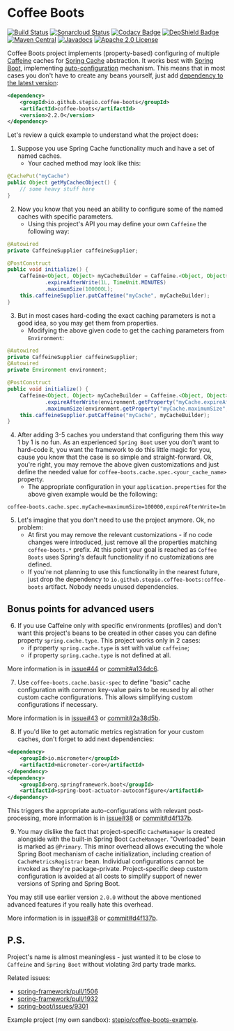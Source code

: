 # Coffee Boots

[![Build Status](https://travis-ci.com/stepio/coffee-boots.svg?branch=master)](https://travis-ci.com/stepio/coffee-boots)
[![Sonarcloud Status](https://sonarcloud.io/api/project_badges/measure?project=stepio_coffee-boots&metric=alert_status)](https://sonarcloud.io/dashboard?id=stepio_coffee-boots)
[![Codacy Badge](https://api.codacy.com/project/badge/Grade/e3997372bb2448ebae5282fddc44784f)](https://app.codacy.com/app/stepio/coffee-boots?utm_source=github.com&utm_medium=referral&utm_content=stepio/coffee-boots&utm_campaign=Badge_Grade_Dashboard)
[![DepShield Badge](https://depshield.sonatype.org/badges/stepio/coffee-boots/depshield.svg)](https://depshield.github.io)
[![Maven Central](https://img.shields.io/maven-central/v/io.github.stepio.coffee-boots/coffee-boots.svg)](https://mvnrepository.com/artifact/io.github.stepio.coffee-boots/coffee-boots)
[![Javadocs](http://www.javadoc.io/badge/io.github.stepio.coffee-boots/coffee-boots.svg)](http://www.javadoc.io/doc/io.github.stepio.coffee-boots/coffee-boots)
[![Apache 2.0 License](https://img.shields.io/badge/license-Apache%202-blue.svg)](https://www.apache.org/licenses/LICENSE-2.0.txt)

Coffee Boots project implements (property-based) configuring of multiple [Caffeine](https://github.com/ben-manes/caffeine) caches for [Spring Cache](https://github.com/spring-projects/spring-framework/tree/master/spring-context/src/main/java/org/springframework/cache) abstraction. 
It works best with [Spring Boot](https://github.com/spring-projects/spring-boot), implementing [auto-configuration](https://github.com/stepio/coffee-boots/blob/master/src/main/java/io/github/stepio/cache/caffeine/CaffeineSpecSpringAutoConfiguration.java) mechanism.
This means that in most cases you don't have to create any beans yourself, just add [dependency to the latest version](https://search.maven.org/search?q=g:io.github.stepio.coffee-boots%20AND%20a:coffee-boots&core=gav):
```xml
<dependency>
    <groupId>io.github.stepio.coffee-boots</groupId>
    <artifactId>coffee-boots</artifactId>
    <version>2.2.0</version>
</dependency>
```

Let's review a quick example to understand what the project does:
1.  Suppose you use Spring Cache functionality much and have a set of named caches.
    -   Your cached method may look like this:
```java
@CachePut("myCache")
public Object getMyCachecObject() {
    // some heavy stuff here
}
```
2.  Now you know that you need an ability to configure some of the named caches with specific parameters.
    -   Using this project's API you may define your own `Caffeine` the following way:
```java
@Autowired
private CaffeineSupplier caffeineSupplier;

@PostConstruct
public void initialize() {
    Caffeine<Object, Object> myCacheBuilder = Caffeine.<Object, Object>newBuilder()
            .expireAfterWrite(1L, TimeUnit.MINUTES)
            .maximumSize(100000L);
    this.caffeineSupplier.putCaffeine("myCache", myCacheBuilder);
}
```
3.  But in most cases hard-coding the exact caching parameters is not a good idea, so you may get them from properties.
    -   Modifying the above given code to get the caching parameters from `Environment`:
```java
@Autowired
private CaffeineSupplier caffeineSupplier;
@Autowired
private Environment environment;

@PostConstruct
public void initialize() {
    Caffeine<Object, Object> myCacheBuilder = Caffeine.<Object, Object>newBuilder()
            .expireAfterWrite(environment.getProperty("myCache.expireAfterWrite", Long.class, 1L), TimeUnit.MINUTES)
            .maximumSize(environment.getProperty("myCache.maximumSize", Long.class, 100000L));
    this.caffeineSupplier.putCaffeine("myCache", myCacheBuilder);
}
```
4.  After adding 3-5 caches you understand that configuring them this way 1 by 1 is no fun. As an experienced `Spring Boot` user you don't want to hard-code it, you want the framework to do this little magic for you, cause you know that the case is so simple and straight-forward.
Ok, you're right, you may remove the above given customizations and just define the needed value for `coffee-boots.cache.spec.<your_cache_name>` property.
    -   The appropriate configuration in your `application.properties` for the above given example would be the following:
```properties
coffee-boots.cache.spec.myCache=maximumSize=100000,expireAfterWrite=1m
```
5.  Let's imagine that you don't need to use the project anymore. Ok, no problem:
    -   At first you may remove the relevant customizations - if no code changes were introduced, just remove all the properties matching `coffee-boots.*` prefix. At this point your goal is reached as `Coffee Boots` uses Spring's default functionality if no customizations are defined.
    -   If you're not planning to use this functionality in the nearest future, just drop the dependency to `io.github.stepio.coffee-boots:coffee-boots` artifact. Nobody needs unused dependencies.

## Bonus points for advanced users

6.  If you use Caffeine only with specific environments (profiles) and don't want this project's beans to be created in other cases you can define property `spring.cache.type`. This project works only in 2 cases:
    -   if property `spring.cache.type` is set with value `caffeine`;
    -   if property `spring.cache.type` is not defined at all.

More information is in [issue#44](https://github.com/stepio/coffee-boots/issues/44) or [commit#a134dc6](https://github.com/stepio/coffee-boots/commit/a134dc60843b46b6a69b00ce4449c510b301f534#diff-798aa55948ec42d85da39f34a917b73f).

7.  Use `coffee-boots.cache.basic-spec` to define "basic" cache configuration with common key-value pairs to be reused by all other custom cache configurations. This allows simplifying custom configurations if necessary.

More information is in [issue#43](https://github.com/stepio/coffee-boots/issues/43) or [commit#2a38d5b](https://github.com/stepio/coffee-boots/commit/2a38d5b3ca7e12c2cbc152e2b5f5bf0aa3233f34#diff-a6f66d25e49c3ad808097932be3df2d0).

8.  If you'd like to get automatic metrics registration for your custom caches, don't forget to add next dependencies:

```xml
<dependency>
    <groupId>io.micrometer</groupId>
    <artifactId>micrometer-core</artifactId>
</dependency>
<dependency>
    <groupId>org.springframework.boot</groupId>
    <artifactId>spring-boot-actuator-autoconfigure</artifactId>
</dependency>
```

This triggers the appropriate auto-configurations with relevant post-processing, more information is in [issue#38](https://github.com/stepio/coffee-boots/issues/38) or [commit#d4f137b](https://github.com/stepio/coffee-boots/commit/d4f137bad73a26a490ec9c2564e2ff512b2eebfe#diff-798aa55948ec42d85da39f34a917b73f).

9.  You may dislike the fact that project-specific `CacheManager` is created alongside with the built-in Spring Boot `CacheManager`. "Overloaded" bean is marked as `@Primary`. This minor overhead allows executing the whole Spring Boot mechanism of cache initialization, including creation of `CacheMetricsRegistrar` bean.
Individual configurations cannot be invoked as they're package-private. Project-specific deep custom configuration is avoided at all costs to simplify support of newer versions of Spring and Spring Boot.

You may still use earlier version `2.0.0` without the above mentioned advanced features if you really hate this overhead.

More information is in [issue#38](https://github.com/stepio/coffee-boots/issues/38) or [commit#d4f137b](https://github.com/stepio/coffee-boots/commit/d4f137bad73a26a490ec9c2564e2ff512b2eebfe#diff-798aa55948ec42d85da39f34a917b73f).

## P.S.

Project's name is almost meaningless - just wanted it to be close to `Caffeine` and `Spring Boot` without violating 3rd party trade marks.

Related issues:
-   [spring-framework/pull/1506](https://github.com/spring-projects/spring-framework/pull/1506)
-   [spring-framework/pull/1932](https://github.com/spring-projects/spring-framework/pull/1932/files)
-   [spring-boot/issues/9301](https://github.com/spring-projects/spring-boot/issues/9301)

Example project (my own sandbox): [stepio/coffee-boots-example](https://github.com/stepio/coffee-boots-example).
